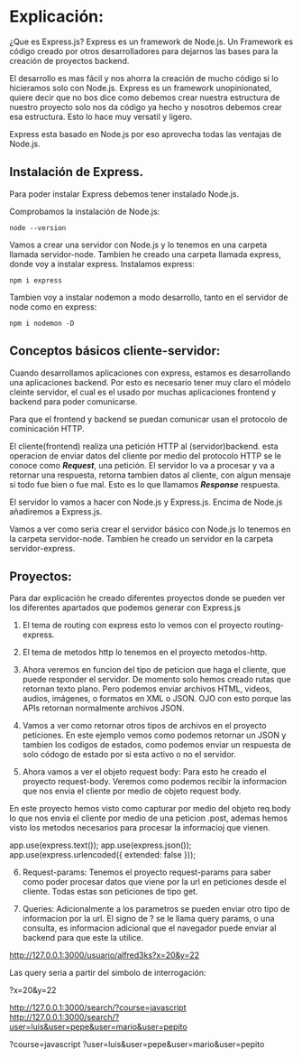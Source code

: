 # Explicación:

¿Que es Express.js?
Express es un framework de Node.js. Un Framework es código creado por otros desarrolladores para dejarnos las bases para la creación de proyectos backend.

El desarrollo es mas fácil y nos ahorra la creación de mucho código si lo hicieramos solo con Node.js.
Express es un framework unopinionated, quiere decir que no bos dice como debemos crear nuestra estructura de nuestro proyecto solo nos da código ya hecho y nosotros debemos crear esa estructura. Esto lo hace muy versatil y ligero.

Express esta basado en Node.js por eso aprovecha todas las ventajas de Node.js.

## Instalación de Express.

Para poder instalar Express debemos tener instalado Node.js.

Comprobamos la instalación de Node.js:

`node --version`

Vamos a crear una servidor con Node.js y lo tenemos en una carpeta llamada servidor-node.
Tambien he creado una carpeta llamada express, donde voy a instalar express.
Instalamos express:

`npm i express`

Tambien voy a instalar nodemon a modo desarrollo, tanto en el servidor de node como en express:

`npm i nodemon -D`

## Conceptos básicos cliente-servidor:

Cuando desarrollamos aplicaciones con express, estamos es desarrollando una aplicaciones backend. Por esto es necesario tener muy claro el módelo cleinte servidor, el cual es el usado por muchas aplicaciones frontend y backend para poder comunicarse.

Para que el frontend y backend se puedan comunicar usan el protocolo de cominicación HTTP.

El cliente(frontend) realiza una petición HTTP al (servidor)backend. esta operacion de enviar datos del cliente por medio del protocolo HTTP se le conoce como ***Request***, una petición. El servidor lo va a procesar y va a retornar una respuesta, retorna tambien datos al cliente, con algun mensaje si todo fue bien o fue mal. Esto es lo que llamamos ***Response*** respuesta.

El servidor lo vamos a hacer con Node.js y Express.js. Encima de Node.js añadiremos a Express.js.

Vamos a ver como seria crear el servidor básico con Node.js lo tenemos en la carpeta servidor-node.
Tambien he creado un servidor en la carpeta servidor-express.

## Proyectos:
Para dar explicación he creado diferentes proyectos donde se pueden ver los diferentes apartados que podemos generar con Express.js

1. El tema de routing con express esto lo vemos con el proyecto routing-express.
2. El tema de metodos http lo tenemos en el proyecto metodos-http.

3. Ahora veremos en funcion del tipo de peticion que haga el cliente, que puede responder el servidor.
De momento solo hemos creado rutas que retornan texto plano. Pero podemos enviar archivos HTML, videos, audios, imágenes, o formatos en XML o JSON.
OJO con esto porque las APIs retornan normalmente archivos JSON.

4. Vamos a ver como retornar otros tipos de archivos en el proyecto peticiones.
En este ejemplo vemos como podemos retornar un JSON y tambien los codigos de estados, como podemos enviar un respuesta de solo códogo de estado por si esta activo o no el servidor.

5. Ahora vamos a ver el objeto request body:
Para esto he creado el proyecto request-body.
Veremos como podemos recibir la informacion que nos envia el cliente por medio de objeto request body.

En este proyecto hemos visto como capturar por medio del objeto req.body lo que nos envia el cliente por medio de una peticion .post, ademas hemos visto los metodos necesarios para procesar la informacioj que vienen.

app.use(express.text());
app.use(express.json());
app.use(express.urlencoded({ extended: false }));

6. Request-params:
Tenemos el proyecto request-params para saber como poder procesar datos que viene por la url en peticiones desde el cliente.
Todas estas son peticiones de tipo get.

7. Queries:
Adicionalmente a los parametros se pueden enviar otro tipo de informacion por la url. El signo de ? se le llama query params, o una consulta, es informacion adicional que el navegador puede enviar al backend para que este la utilice.

http://127.0.0.1:3000/usuario/alfred3ks?x=20&y=22

Las query seria a partir del simbolo de interrogación:

?x=20&y=22

http://127.0.0.1:3000/search/?course=javascript
http://127.0.0.1:3000/search/?user=luis&user=pepe&user=mario&user=pepito

?course=javascript
?user=luis&user=pepe&user=mario&user=pepito

